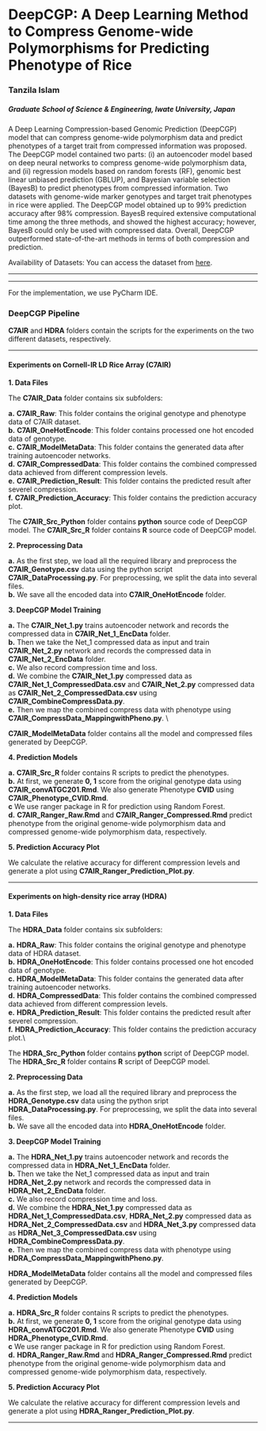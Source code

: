 # DeepCGP: A Deep Learning Method to Compress Genome-wide Polymorphisms for Predicting Phenotype of Rice  

### Tanzila Islam

##### Graduate School of Science & Engineering, Iwate University, Japan

A Deep Learning Compression-based Genomic Prediction (DeepCGP) model that can compress genome-wide polymorphism data and predict phenotypes of a target trait from compressed information was proposed. The DeepCGP model contained two parts: (i) an autoencoder model based on deep neural networks to compress genome-wide polymorphism data, and (ii) regression models based on random forests (RF), genomic best linear unbiased prediction (GBLUP), and Bayesian variable selection (BayesB) to predict phenotypes from compressed information. Two datasets with genome-wide marker genotypes and target trait phenotypes in rice were applied. The DeepCGP model obtained up to 99% prediction accuracy after 98% compression. BayesB required extensive computational time among the three methods, and showed the highest accuracy; however, BayesB could only be used with compressed data. Overall, DeepCGP outperformed state-of-the-art methods in terms of both compression and prediction.  

Availability of Datasets: You can access the dataset from [here](http://www.ricediversity.org/data/index.cfm).

---
---
For the implementation, we use PyCharm IDE. 
### DeepCGP Pipeline

**C7AIR** and **HDRA** folders contain the scripts for the experiments on the two different datasets, respectively.

---
#### Experiments on Cornell-IR LD Rice Array (C7AIR)

**1.  Data Files**

The **C7AIR_Data** folder contains six subfolders: 


**a.** **C7AIR_Raw**: This folder contains the original genotype and phenotype data of C7AIR dataset. \
**b.** **C7AIR_OneHotEncode**: This folder contains processed one hot encoded data of genotype.\
**c.** **C7AIR_ModelMetaData**: This folder contains the generated data after training autoencoder networks.\
**d.** **C7AIR_CompressedData**: This folder contains the combined compressed data achieved from different compression levels.\
**e.** **C7AIR_Prediction_Result**: This folder contains the predicted result after severel compression.\
**f.** **C7AIR_Prediction_Accuracy**: This folder contains the prediction accuracy plot.

The **C7AIR_Src_Python** folder contains **python** source code of DeepCGP model.
The **C7AIR_Src_R** folder contains **R** source code of DeepCGP model.


**2.  Preprocessing Data**


**a.** As the first step, we load all the required library and preprocess the **C7AIR_Genotype.csv** data using the python script **C7AIR_DataProcessing.py**. For preprocessing, we split the data into several files. \
**b.** We save all the encoded data into **C7AIR_OneHotEncode** folder. 


**3. DeepCGP Model Training**

**a.** The **C7AIR_Net_1.py** trains autoencoder network and records the compressed data in **C7AIR_Net_1_EncData** folder. \
**b.** Then we take the Net_1 compressed data as input and train **C7AIR_Net_2.py** network and records the compressed data in **C7AIR_Net_2_EncData** folder. \
**c.** We also record compression time and loss. \
**d.** We combine the **C7AIR_Net_1.py** compressed data as **C7AIR_Net_1_CompressedData.csv** and **C7AIR_Net_2.py** compressed data as **C7AIR_Net_2_CompressedData.csv** using **C7AIR_CombineCompressData.py**.  \
**e.** Then we map the combined compress data with phenotype using **C7AIR_CompressData_MappingwithPheno.py**. \

**C7AIR_ModelMetaData** folder contains all the model and compressed files generated by DeepCGP.


**4. Prediction Models**

**a.** **C7AIR_Src_R** folder contains R scripts to predict the phenotypes. \
**b.** At first, we generate **0, 1** score from the original genotype data using **C7AIR_convATGC201.Rmd**. We also generate Phenotype **CVID** using **C7AIR_Phenotype_CVID.Rmd**. \
**c** We use ranger package in R for prediction using Random Forest. \
**d.** **C7AIR_Ranger_Raw.Rmd** and **C7AIR_Ranger_Compressed.Rmd**  predict phenotype from the original genome-wide polymorphism data and compressed genome-wide polymorphism data, respectively.

**5. Prediction Accuracy Plot**

We calculate the relative accuracy for different compression levels and generate a plot using **C7AIR_Ranger_Prediction_Plot.py**.

---
#### Experiments on high-density rice array (HDRA)

**1.  Data Files**

The **HDRA_Data** folder contains six subfolders: 


**a.** **HDRA_Raw**: This folder contains the original genotype and phenotype data of HDRA dataset. \
**b.** **HDRA_OneHotEncode**: This folder contains processed one hot encoded data of genotype.\
**c.** **HDRA_ModelMetaData**: This folder contains the generated data after training autoencoder networks.\
**d.** **HDRA_CompressedData**: This folder contains the combined compressed data achieved from different compression levels.\
**e.** **HDRA_Prediction_Result**: This folder contains the predicted result after severel compression.\
**f.** **HDRA_Prediction_Accuracy**: This folder contains the prediction accuracy plot.\

The **HDRA_Src_Python** folder contains **python** script of DeepCGP model.
The **HDRA_Src_R** folder contains **R** script of DeepCGP model.


**2.  Preprocessing Data**


**a.** As the first step, we load all the required library and preprocess the **HDRA_Genotype.csv** data using the python sript **HDRA_DataProcessing.py**. For preprocessing, we split the data into several files. \
**b.** We save all the encoded data into **HDRA_OneHotEncode** folder. 


**3. DeepCGP Model Training**

**a.** The **HDRA_Net_1.py** trains autoencoder network and records the compressed data in **HDRA_Net_1_EncData** folder. \
**b.** Then we take the Net_1 compressed data as input and train **HDRA_Net_2.py** network and records the compressed data in **HDRA_Net_2_EncData** folder. \
**c.** We also record compression time and loss. \
**d.** We combine the **HDRA_Net_1.py** compressed data as **HDRA_Net_1_CompressedData.csv**, **HDRA_Net_2.py** compressed data as **HDRA_Net_2_CompressedData.csv** and **HDRA_Net_3.py** compressed data as **HDRA_Net_3_CompressedData.csv** using **HDRA_CombineCompressData.py**.  \
**e.** Then we map the combined compress data with phenotype using **HDRA_CompressData_MappingwithPheno.py**. 

**HDRA_ModelMetaData** folder contains all the model and compressed files generated by DeepCGP.


**4. Prediction Models**

**a.** **HDRA_Src_R** folder contains R scripts to predict the phenotypes. \
**b.** At first, we generate **0, 1** score from the original genotype data using **HDRA_convATGC201.Rmd**. We also generate Phenotype **CVID** using **HDRA_Phenotype_CVID.Rmd**. \
**c** We use ranger package in R for prediction using Random Forest. \
**d.** **HDRA_Ranger_Raw.Rmd** and **HDRA_Ranger_Compressed.Rmd**  predict phenotype from the original genome-wide polymorphism data and compressed genome-wide polymorphism data, respectively.

**5. Prediction Accuracy Plot**

  We calculate the relative accuracy for different compression levels and generate a plot using **HDRA_Ranger_Prediction_Plot.py**.
  
---
